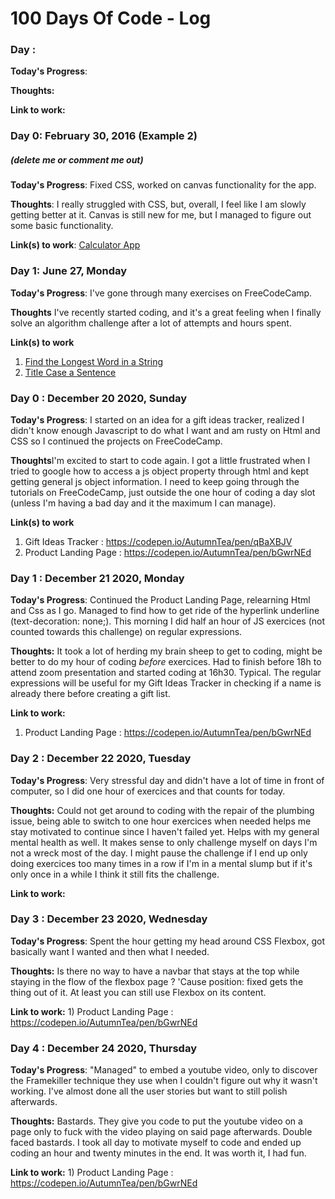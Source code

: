 # 100 Days Of Code - Log

### Day : 

**Today's Progress**: 

**Thoughts:**  

**Link to work:** 

### Day 0: February 30, 2016 (Example 2)
##### (delete me or comment me out)

**Today's Progress**: Fixed CSS, worked on canvas functionality for the app.

**Thoughts**: I really struggled with CSS, but, overall, I feel like I am slowly getting better at it. Canvas is still new for me, but I managed to figure out some basic functionality.

**Link(s) to work**: [Calculator App](http://www.example.com)


### Day 1: June 27, Monday

**Today's Progress**: I've gone through many exercises on FreeCodeCamp.

**Thoughts** I've recently started coding, and it's a great feeling when I finally solve an algorithm challenge after a lot of attempts and hours spent.

**Link(s) to work**
1. [Find the Longest Word in a String](https://www.freecodecamp.com/challenges/find-the-longest-word-in-a-string)
2. [Title Case a Sentence](https://www.freecodecamp.com/challenges/title-case-a-sentence)

### Day 0 : December 20 2020, Sunday

**Today's Progress**: I started on an idea for a gift ideas tracker, realized I didn't know enough Javascript to do what I want and am rusty on Html and CSS so I continued the projects on FreeCodeCamp.

**Thoughts**I'm excited to start to code again. I got a little frustrated when I tried to google how to access a js object property through html and kept getting general js object information. I need to keep going through the tutorials on FreeCodeCamp, just outside the one hour of coding a day slot (unless I'm having a bad day and it the maximum I can manage).

**Link(s) to work**
1) Gift Ideas Tracker : https://codepen.io/AutumnTea/pen/qBaXBJV
2) Product Landing Page : https://codepen.io/AutumnTea/pen/bGwrNEd

### Day 1 : December 21 2020, Monday 

**Today's Progress**: Continued the Product Landing Page, relearning Html and Css as I go. Managed to find how to get ride of the hyperlink underline (text-decoration: none;). This morning I did half an hour of JS exercices (not counted towards this challenge) on regular expressions.

**Thoughts:** It took a lot of herding my brain sheep to get to coding, might be better to do my hour of coding *before* exercices. Had to finish before 18h to attend zoom presentation and started coding at 16h30. Typical. The regular expressions will be useful for my Gift Ideas Tracker in checking if a name is already there before creating a gift list. 

**Link to work:** 
1) Product Landing Page : https://codepen.io/AutumnTea/pen/bGwrNEd

### Day 2 : December 22 2020, Tuesday

**Today's Progress**: Very stressful day and didn't have a lot of time in front of computer, so I did one hour of exercices and that counts for today.

**Thoughts:** Could not get around to coding with the repair of the plumbing issue, being able to switch to one hour exercices when needed helps me stay motivated to continue since I haven't failed yet. Helps with my general mental health as well. It makes sense to only challenge myself on days I'm not a wreck most of the day. I might pause the challenge if I end up only doing exercices too many times in a row if I'm in a mental slump but if it's only once in a while I think it still fits the challenge. 

**Link to work:** 

### Day 3 : December 23 2020, Wednesday

**Today's Progress**: Spent the hour getting my head around CSS Flexbox, got basically want I wanted and then what I needed. 

**Thoughts:**  Is there no way to have a navbar that stays at the top while staying in the flow of the flexbox page ? 'Cause position: fixed gets the thing out of it. At least you can still use Flexbox on its content.

**Link to work:** 1) Product Landing Page : https://codepen.io/AutumnTea/pen/bGwrNEd

### Day 4 : December 24 2020, Thursday

**Today's Progress**: "Managed" to embed a youtube video, only to discover the Framekiller technique they use when I couldn't figure out why it wasn't working. I've almost done all the user stories but want to still polish afterwards.

**Thoughts:** Bastards. They give you code to put the youtube video on a page only to fuck with the video playing on said page afterwards. Double faced bastards. I took all day to motivate myself to code and ended up coding an hour and twenty minutes in the end. It was worth it, I had fun.

**Link to work:** 1) Product Landing Page : https://codepen.io/AutumnTea/pen/bGwrNEd

